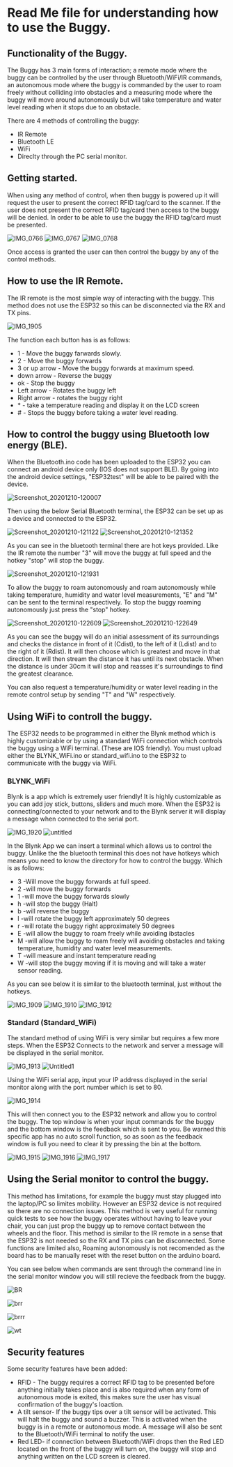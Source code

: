 # Read Me file for understanding how to use the Buggy.

## Functionality of the Buggy. 
The Buggy has 3 main forms of interaction; a remote mode where the buggy can be controlled by the user through Bluetooth/WiFi/IR commands, an autonomous mode where the buggy is commanded by the user to roam freely without colliding into obstacles and a measuring mode where the buggy will move around autonomously but will take temperature and water level reading when it stops due to an obstacle. 

There are 4 methods of controlling the buggy:
* IR Remote
* Bluetooth LE
* WiFi
* Direclty through the PC serial monitor. 


## Getting started. 
When using any method of control, when then buggy is powered up it will request the user to present the correct RFID tag/card to the scanner. If the user does not present the correct RFID tag/card then access to the buggy will be denied. In order to be able to use the buggy the RFID tag/card must be presented. 

![IMG_0766](https://user-images.githubusercontent.com/72760747/103211738-e5d98e80-4900-11eb-82b6-94415f369119.JPG)
![IMG_0767](https://user-images.githubusercontent.com/72760747/103211737-e540f800-4900-11eb-8acf-1b2dc2e1cc09.JPG)
![IMG_0768](https://user-images.githubusercontent.com/72760747/103211741-e5d98e80-4900-11eb-806f-392114accec2.JPG)

Once access is granted the user can then control the buggy by any of the control methods. 

## How to use the IR Remote. 
The IR remote is the most simple way of interacting with the buggy. This method does not use the ESP32 so this can be disconnected via the RX and TX pins.

![IMG_1905](https://user-images.githubusercontent.com/72760747/101768046-0326f400-3add-11eb-893b-139e595ca14c.JPG)

The function each button has is as follows:  
* 1 - Move the buggy farwards slowly.
* 2 - Move the buggy forwards 
* 3 or up arrow - Move the buggy forwards at maximum speed. 
* down arrow - Reverse the buggy
* ok - Stop the buggy
* Left arrow - Rotates the buggy left
* Right arrow - rotates the buggy right
* \* - take a temperature reading and display it on the LCD screen
* \# - Stops the buggy before taking a water level reading. 

## How to control the buggy using Bluetooth low energy (BLE).
When the Bluetooth.ino code has been uploaded to the ESP32 you can connect an android device only (IOS does not support BLE).
By going into the android device settings, "ESP32test" will be able to be paired with the device. 

![Screenshot_20201210-120007](https://user-images.githubusercontent.com/72760747/101770647-a4637980-3ae0-11eb-90b3-c1a65112bd18.png)

Then using the below Serial Bluetooth terminal, the ESP32 can be set up as a device and connected to the ESP32.

![Screenshot_20201210-121122](https://user-images.githubusercontent.com/72760747/101771232-82b6c200-3ae1-11eb-865b-3e0780de6e02.png)
![Screenshot_20201210-121352](https://user-images.githubusercontent.com/72760747/101771226-80546800-3ae1-11eb-917f-7aa7951a4917.png)

As you can see in the bluetooth terminal there are hot keys provided. Like the IR remote the number "3" will move the buggy at full speed and the hotkey "stop" will stop the buggy. 

![Screenshot_20201210-121931](https://user-images.githubusercontent.com/72760747/101771703-4041b500-3ae2-11eb-9962-0ce28e43cd8e.png)

To allow the buggy to roam autonomously and roam autonomously while taking temperature, humidity and water level measurements, "E" and "M" can be sent to the terminal respectively. To stop the buggy roaming autonomously just press the "stop" hotkey.

![Screenshot_20201210-122609](https://user-images.githubusercontent.com/72760747/101772454-48e6bb00-3ae3-11eb-9699-0c3f66796c41.png)
![Screenshot_20201210-122649](https://user-images.githubusercontent.com/72760747/101772429-42f0da00-3ae3-11eb-8097-cd1bd1506f4e.png)

As you can see the buggy will do an initial assessment of its surroundings and checks the distance in front of it (Cdist), to the left of it (Ldist) and to the right of it (Rdist). It will then choose which is greatest and move in that direction. It will then stream the distance it has until its next obstacle. When the distance is under 30cm it will stop and reasses it's surroundings to find the greatest clearance. 

You can also request a temperature/humidity or water level reading in the remote control setup by sending "T" and "W" respectively. 

## Using WiFi to controll the buggy. 
The ESP32 needs to be programmed in either the Blynk method which is highly customizable or by using a standard WiFi connection which controls the buggy using a WiFi terminal. (These are IOS friendly). You must upload either the BLYNK_WiFi.ino or standard_wifi.ino to the ESP32 to communicate with the buggy via WiFi. 
### BLYNK_WiFi
Blynk is a app which is extremely user friendly! It is highly customizable as you can add joy stick, buttons, sliders and much more. 
When the ESP32 is connecting/connected to your network and to the Blynk server it will display a message when connected to the serial port.

![IMG_1920](https://user-images.githubusercontent.com/72760747/101788748-5eb2ab00-3af8-11eb-98f7-084cdad63003.jpg)
![untitled](https://user-images.githubusercontent.com/72760747/101782557-104dde00-3af1-11eb-9f34-b276a4610234.PNG)

In the Blynk App we can insert a terminal which allows us to control the buggy. Unlike the the bluetooth terminal this does not have hotkeys which means you need to know the directory for how to control the buggy. Which is as follows:
* 3 -Will move the buggy forwards at full speed.
* 2 -will move the buggy forwards
* 1 -will move the buggy forwards slowly
* h -will stop the buggy (Halt)
* b -will reverse the buggy
* l -will rotate the buggy left approximately 50 degrees
* r -will rotate the buggy right approximately 50 degrees
* E -will allow the buggy to roam freely while avoiding ibstacles
* M -will allow the buggy to roam freely will avoiding obstacles and taking temperature, humidity and water level measurements. 
* T -will measure and instant temperature reading
* W -will stop the buggy moving if it is moving and will take a water sensor reading. 

As you can see below it is similar to the bluetooth terminal, just without the hotkeys. 

![IMG_1909](https://user-images.githubusercontent.com/72760747/101783709-7be47b00-3af2-11eb-8d51-f76a57e8f98d.PNG)
![IMG_1910](https://user-images.githubusercontent.com/72760747/101783714-7dae3e80-3af2-11eb-99c2-4978b0398639.PNG)
![IMG_1912](https://user-images.githubusercontent.com/72760747/101783720-7f780200-3af2-11eb-8ea8-3b93eff591be.PNG)


### Standard (Standard_WiFi)
The standard method of using WiFi is very similar but requires a few more steps. 
When the ESP32 Connects to the network and server a message will be displayed in the serial monitor.

![IMG_1913](https://user-images.githubusercontent.com/72760747/101788097-ab49b680-3af7-11eb-8f51-8b0bf3874c48.jpg)
![Untitled1](https://user-images.githubusercontent.com/72760747/101788409-f82d8d00-3af7-11eb-94ab-6365d715e3f8.png)

Using the WiFi serial app, input your IP address displayed in the serial monitor along with the port number which is set to 80. 

![IMG_1914](https://user-images.githubusercontent.com/72760747/101788099-abe24d00-3af7-11eb-8f63-c1130171121e.jpg)

This will then connect you to the ESP32 network and allow you to control the buggy. The top window is when your input commands for the buggy and the bottom window is the feedback which is sent to you. Be warned this specific app has no auto scroll function, so as soon as the feedback window is full you need to clear it by pressing the bin at the bottom. 

![IMG_1915](https://user-images.githubusercontent.com/72760747/101788102-abe24d00-3af7-11eb-898e-7ba4500835d2.jpg)
![IMG_1916](https://user-images.githubusercontent.com/72760747/101788104-ac7ae380-3af7-11eb-9076-5da1e6dde6b9.jpg)
![IMG_1917](https://user-images.githubusercontent.com/72760747/101788105-ac7ae380-3af7-11eb-9a13-57c5e47213c5.jpg)


## Using the Serial monitor to control the buggy.
This method has limitations, for example the buggy must stay plugged into the laptop/PC so limites mobility. However an ESP32 device is not required so there are no connection issues. This method is very useful for running quick tests to see how the buggy operates without having to leave your chair, you can just prop the buggy up to remove contact between the wheels and the floor. 
This method is similar to the IR remote in a sense that the ESP32 is not needed so the RX and TX pins can be disconnected. 
Some functions are limited also, Roaming autonomously is not recomended as the board has to be manually reset with the reset button on the arduino board. 


You can see below when commands are sent through the command line in the serial monitor window you will still recieve the feedback from the buggy. 

![BR](https://user-images.githubusercontent.com/72760747/101795452-d46e4500-3aff-11eb-9f1e-d3437bd7e846.png)

![brr](https://user-images.githubusercontent.com/72760747/101795458-d59f7200-3aff-11eb-94ec-f4dd3080c1fe.png)

![brrr](https://user-images.githubusercontent.com/72760747/101795456-d59f7200-3aff-11eb-9194-fae3a5a11d4d.png)

![wt](https://user-images.githubusercontent.com/72760747/101796448-d71d6a00-3b00-11eb-8345-d3d821c7b2cb.png)


## Security features
 
Some security features have been added:
* RFID - The buggy requires a correct RFID tag to be presented before anything initially takes place and is also required when any form of autonomous mode is exited, this makes sure the user has visual confirmation of the buggy's loaction. 
* A tilt sensor- If the buggy tips over a tilt sensor will be activated. This will halt the buggy and sound a buzzer. This is activated when the buggy is in a remote or autonomous mode. A message will also be sent to the Bluetooth/WiFi terminal to notify the user.
* Red LED- if connection between Bluetooth/WiFi drops then the Red LED located on the front of the buggy will turn on, the buggy will stop and anything written on the LCD screen is cleared. 

